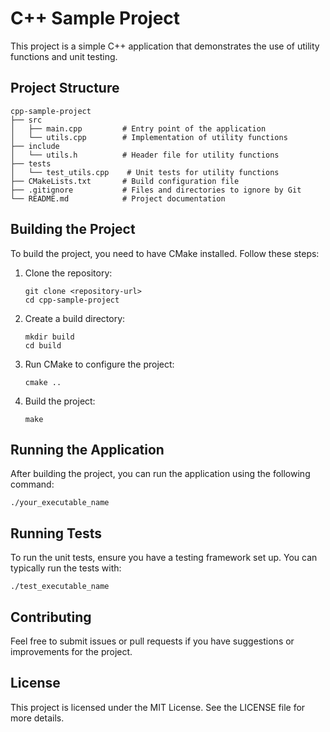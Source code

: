 # C++ Sample Project

This project is a simple C++ application that demonstrates the use of utility functions and unit testing. 

## Project Structure

```
cpp-sample-project
├── src
│   ├── main.cpp         # Entry point of the application
│   └── utils.cpp        # Implementation of utility functions
├── include
│   └── utils.h          # Header file for utility functions
├── tests
│   └── test_utils.cpp    # Unit tests for utility functions
├── CMakeLists.txt       # Build configuration file
├── .gitignore           # Files and directories to ignore by Git
└── README.md            # Project documentation
```

## Building the Project

To build the project, you need to have CMake installed. Follow these steps:

1. Clone the repository:
   ```
   git clone <repository-url>
   cd cpp-sample-project
   ```

2. Create a build directory:
   ```
   mkdir build
   cd build
   ```

3. Run CMake to configure the project:
   ```
   cmake ..
   ```

4. Build the project:
   ```
   make
   ```

## Running the Application

After building the project, you can run the application using the following command:
```
./your_executable_name
```

## Running Tests

To run the unit tests, ensure you have a testing framework set up. You can typically run the tests with:
```
./test_executable_name
```

## Contributing

Feel free to submit issues or pull requests if you have suggestions or improvements for the project.

## License

This project is licensed under the MIT License. See the LICENSE file for more details.